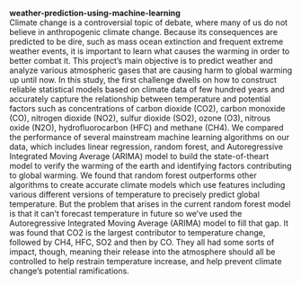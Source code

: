 <b>weather-prediction-using-machine-learning</b><br/>
Climate change is a controversial topic of debate, where many of us do not believe in anthropogenic climate change. Because its consequences are predicted to be dire, such as mass ocean extinction and frequent extreme weather events, it is important to learn what causes the warming in order to better combat it. This project’s main objective is to predict weather and analyze various atmospheric gases that are causing harm to global warming up until now. In this study, the first challenge dwells on how to construct reliable statistical models based on climate data of few hundred years and accurately capture the relationship between temperature and potential factors such as concentrations of carbon dioxide (CO2), carbon monoxide (CO), nitrogen dioxide (NO2), sulfur dioxide (SO2), ozone (O3), nitrous oxide (N2O), hydrofluorocarbon (HFC) and methane (CH4). We compared the performance of several mainstream machine learning algorithms on our data, which includes linear regression, random forest, and Autoregressive Integrated Moving Average (ARIMA) model to build the state-of-theart model to verify the warming of the earth and identifying factors contributing to global warming. We found that random forest outperforms other algorithms to create accurate climate models which use features including various different versions of temperature to precisely predict global temperature. But the problem that arises in the current random forest model is that it can’t forecast temperature in future so we’ve used the Autoregressive Integrated Moving Average (ARIMA) model to fill that gap. It was found that CO2 is the largest contributor to temperature change, followed by CH4, HFC, SO2 and then by CO. They all had some sorts of impact, though, meaning their release into the atmosphere should all be controlled to help restrain temperature increase, and help prevent climate change’s potential ramifications.

